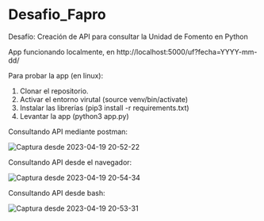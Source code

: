 # Desafio_Fapro
Desafío: Creación de API para consultar la Unidad de Fomento en Python

App funcionando localmente, en http://localhost:5000/uf?fecha=YYYY-mm-dd/

Para probar la app (en linux):
  1. Clonar el repositorio.
  2. Activar el entorno virutal (source venv/bin/activate)
  3. Instalar las librerías (pip3 install -r requirements.txt)
  4. Levantar la app (python3 app.py)

Consultando API mediante postman:

![Captura desde 2023-04-19 20-52-22](https://user-images.githubusercontent.com/56883142/233239193-2aec668e-4f0a-49c0-aa56-9ca0409fe822.png)

Consultando API desde el navegador:

![Captura desde 2023-04-19 20-54-34](https://user-images.githubusercontent.com/56883142/233239451-12b9ba06-3a7b-446f-b01a-929a1bfebef0.png)

Consultando API desde bash:

![Captura desde 2023-04-19 20-53-31](https://user-images.githubusercontent.com/56883142/233239541-a13c0a7b-db52-4ee0-ac40-4b6bddb27d06.png)
